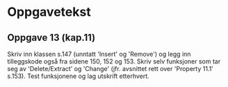 # Oppgavetekst

## Oppgave 13 (kap.11)

Skriv inn klassen s.147 (unntatt 'Insert' og 'Remove') og legg inn tilleggskode også fra sidene
150, 152 og 153. Skriv selv funksjoner som tar seg av 'Delete/Extract' og 'Change' (jfr.
avsnittet rett over 'Property 11.1' s.153). Test funksjonene og lag utskrift etterhvert.